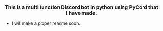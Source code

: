 <h3 align="center"> This is a multi function Discord bot in python using PyCord that I have made.</h3>

- I will make a proper readme soon.